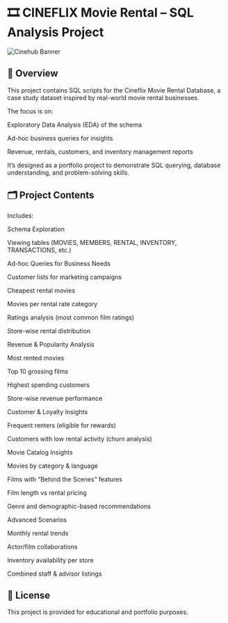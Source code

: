# 🎞 CINEFLIX Movie Rental – SQL Analysis Project

![Cinehub Banner](https://mars-images.imgix.net/seobot/filmgrail.com/658a324a896bdc25cc34dfde-5a45cbc3254de9016c096e1d7dafd6d2.png?auto=compress)

## 📌 Overview

  This project contains SQL scripts for the Cineflix Movie Rental Database, a case study dataset inspired by real-world movie rental businesses.
  
  The focus is on:
  
  Exploratory Data Analysis (EDA) of the schema
  
  Ad-hoc business queries for insights
  
  Revenue, rentals, customers, and inventory management reports
  
  It’s designed as a portfolio project to demonstrate SQL querying, database understanding, and problem-solving skills.

## 🗂️ Project Contents

Includes:

Schema Exploration

Viewing tables (MOVIES, MEMBERS, RENTAL, INVENTORY, TRANSACTIONS, etc.)

Ad-hoc Queries for Business Needs

Customer lists for marketing campaigns

Cheapest rental movies

Movies per rental rate category

Ratings analysis (most common film ratings)

Store-wise rental distribution

Revenue & Popularity Analysis

Most rented movies

Top 10 grossing films

Highest spending customers

Store-wise revenue performance

Customer & Loyalty Insights

Frequent renters (eligible for rewards)

Customers with low rental activity (churn analysis)

Movie Catalog Insights

Movies by category & language

Films with “Behind the Scenes” features

Film length vs rental pricing

Genre and demographic-based recommendations

Advanced Scenarios

Monthly rental trends

Actor/film collaborations

Inventory availability per store

Combined staff & advisor listings
                                        
                                        
    
    

## 📜 License

This project is provided for educational and portfolio purposes.
